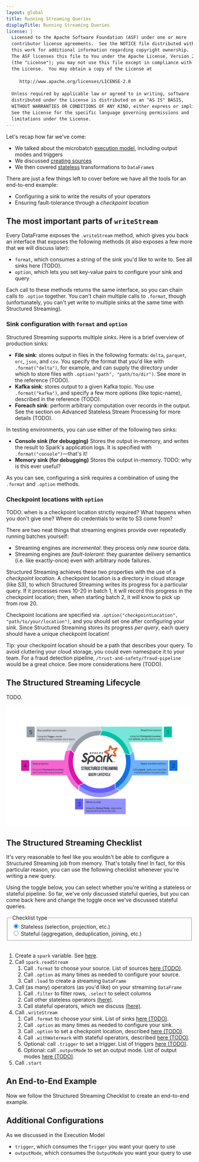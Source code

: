 ```yaml
---
layout: global
title: Running Streaming Queries
displayTitle: Running Streaming Queries
license: |
  Licensed to the Apache Software Foundation (ASF) under one or more
  contributor license agreements.  See the NOTICE file distributed with
  this work for additional information regarding copyright ownership.
  The ASF licenses this file to You under the Apache License, Version 2.0
  (the "License"); you may not use this file except in compliance with
  the License.  You may obtain a copy of the License at

     http://www.apache.org/licenses/LICENSE-2.0

  Unless required by applicable law or agreed to in writing, software
  distributed under the License is distributed on an "AS IS" BASIS,
  WITHOUT WARRANTIES OR CONDITIONS OF ANY KIND, either express or implied.
  See the License for the specific language governing permissions and
  limitations under the License.
---
```


Let's recap how far we've come:

- We talked about the microbatch [execution model](./ss-manual-execution-model.md), including output modes and triggers
- We discussed [creating sources](./ss-manual-streaming-dataframes.html)
- We then covered [stateless](./ss-manual-stateless.html) transformations to `DataFrame`s

There are just a few things left to cover before we have all the tools for an end-to-end example:

- Configuring a sink to write the results of your operators
- Ensuring fault-tolerance through a _checkpoint location_

## The most important parts of `writeStream`

Every DataFrame exposes the `.writeStream` method, which gives you back an interface that exposes the following methods (it also exposes a few more that we will discuss later):

- `format`, which consumes a string of the sink you'd like to write to. See all sinks here (TODO).
- `option`, which lets you set key-value pairs to configure your sink and query

Each call to these methods returns the same interface, so you can chain calls to `.option` together. You can't chain multiple calls to `.format`, though (unfortunately, you can't yet write to multiple sinks at the same time with Structured Streaming).

### Sink configuration with `format` and `option`

Structured Streaming supports multiple _sinks_. Here is a brief overview of production sinks:

- **File sink**: stores output in files in the following formats: `delta`, `parquet`, `orc`, `json`, and `csv`. You specify the format that you'd like with `.format("delta")`, for example, and can supply the directory under which to store files with `.option("path", "path/to/dir")`. See more in the reference (TODO).
- **Kafka sink**: stores output to a given Kafka topic. You use `.format("kafka")`, and specify a few more options (like topic-name), described in the reference (TODO).
- **Foreach sink**: perform arbitrary computation over records in the output. See the section on Advanced Stateless Stream Processing for more details (TODO).

In testing environments, you can use either of the following two sinks:

- **Console sink (for debugging)** Stores the output in-memory, and writes the result to Spark's application logs. It is specified with `.format("console")`—that's it!
- **Memory sink (for debugging)** Stores the output in-memory. TODO: why is this ever useful?

As you can see, configuring a sink requires a combination of using the `.format` and `.option` methods.

### Checkpoint locations with `option`

TODO: when is a checkpoint location strictly required? What happens when you don't give one? Where do credentials to write to S3 come from?

There are two neat things that streaming engines provide over repeatedly running batches yourself:

- Streaming engines are _incremental_: they process only _new_ source data.
- Streaming engines are _fault-tolerant_: they guarantee delivery semantics (i.e. like exactly-once) even with arbitrary node failures.

Structured Streaming achieves these two properties with the use of a _checkpoint location_. A checkpoint location is a directory in cloud storage (like S3), to which Structured Streaming writes its progress for a particular query. If it processes rows 10-20 in batch 1, it will record this progress in the checkpoint location; then, when starting batch 2, it will know to pick up from row 20.

Checkpoint locations are specified via `.option("checkpointLocation", "path/to/your/location")`, and you should set one after configuring your sink. Since Structured Streaming stores its progress _per query_, each query should have a unique checkpoint location!

Tip: your checkpoint location should be a path that describes your query. To avoid cluttering your cloud storage, you could even namespace it to your team. For a fraud detection pipeline, `/trust-and-safety/fraud-pipeline` would be a great choice. See more considerations here (TODO).

## The Structured Streaming Lifecycle

TODO.

<p style="text-align: center;">
  <img src="img/structured-streaming-lifecycle.png" title="Structured Streaming lifecycle" alt="A cycle diagram of the five main components of a Structured Streaming query: reading from the source, processing the data, writing to the sink, saving progress to the checkpoint location, and using the Trigger to decide whether to run another micro-batch." />
</p>

## The Structured Streaming Checklist

It's very reasonable to feel like you wouldn't be able to configure a Structured Streaming job from memory. That's totally fine! In fact, for this particular reason, you can use the following checklist whenever you're writing a new query.

Using the toggle below, you can select whether you're writing a stateless or stateful pipeline. So far, we've only discussed stateful queries, but you can come back here and change the toggle once we've discussed stateful queries.

<!-- Unfortunately, we need to use raw HTML so that we can apply a custom class to the list elements we want to hide. -->
<!-- Eventually, we should use JS so that we can store the selected option in LocalStorage. -->
<fieldset class="ss-manual">
  <legend>Checklist type</legend>

  <div>
    <input type="radio" id="ss-manual-checklist-stateless-input" name="ss-manual-checklist-selector" checked />
    <label for="ss-manual-stateless">Stateless (selection, projection, etc.)</label>
  </div>

  <div>
    <input type="radio" id="ss-manual-checklist-stateful-input" name="ss-manual-checklist-selector" />
    <label for="ss-manual-stateful">Stateful (aggregation, deduplication, joining, etc.)</label>
  </div>

</fieldset>

<br />

<ol class="ss-manual">
    <li>Create a <code>spark</code> variable. See <a href="https://spark.apache.org/docs/latest/sql-getting-started.html#starting-point-sparksession">here</a>.</li>
    <li>Call <code>spark.readStream</code>
        <ol>
            <li><span>Call <code>.format</code> to choose your source. List of sources <a href="#">here (TODO)</a>.</span></li>
            <li><span>Call <code>.option</code> as many times as needed to configure your source.</span></li>
            <li><span>Call <code>.load</code> to create a streaming <code>DataFrame</code></span></li>
        </ol>
    </li>
    <li>Call (as many) operators (as you'd like) on your streaming <code>DataFrame</code>
        <ol>
            <li><span>Call <code>.filter</code> to filter rows, <code>.select</code> to select columns</span></li>
            <li><span>Call other stateless operators <a href="#">(here)</a>.</span></li>
            <li class="ss-manual-checklist-stateful"><span>Call stateful operators, which we discuss <a href="#">(here)</a>.</span></li>
        </ol>
    </li>
    <li>Call <code>.writeStream</code>
        <ol>
            <li><span>Call <code>.format</code> to choose your sink. List of sinks <a href="#">here (TODO)</a>.</span></li>
            <li><span>Call <code>.option</code> as many times as needed to configure your sink.</span></li>
            <li><span>Call <code>.option</code> to set a checkpoint location, described <a href="#">here (TODO)</a>.</span></li>
            <li class="ss-manual-checklist-stateful" ><span>Call <code>.withWatermark</code> with stateful operators, described <a href="#">here (TODO)</a>.</span></li>
            <li><span>Optional: call <code>.trigger</code> to set a trigger. List of triggers <a href="#">here (TODO)</a>.</span></li>
            <li class="ss-manual-checklist-stateful"><span>Optional: call <code>.outputMode</code> to set an output mode. List of output modes <a href="#">here (TODO)</a>.</span></li>
        </ol>
    </li>
    <li>Call <code>.start</code></li>
</ol>

## An End-to-End Example

Now we follow the Structured Streaming Checklist to create an end-to-end example.

## Additional Configurations

As we discussed in the Execution Model

- `trigger`, which consumes the `Trigger` you want your query to use
- `outputMode`, which consumes the `OutputMode` you want your query to use
